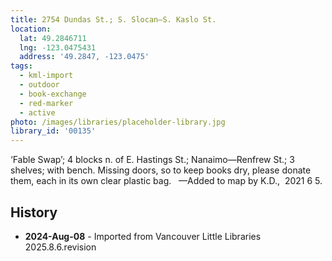 ```yaml
---
title: 2754 Dundas St.; S. Slocan—S. Kaslo St.
location:
  lat: 49.2846711
  lng: -123.0475431
  address: '49.2847, -123.0475'
tags:
  - kml-import
  - outdoor
  - book-exchange
  - red-marker
  - active
photo: /images/libraries/placeholder-library.jpg
library_id: '00135'
---
```

‘Fable Swap’; 4 blocks n. of E. Hastings St.; Nanaimo—Renfrew St.; 3 shelves; with bench. Missing doors, so to keep books dry, please donate them, each in its own clear plastic bag.  
—Added to map by K.D.,  2021 6 5.

## History
- **2024-Aug-08** - Imported from Vancouver Little Libraries 2025.8.6.revision
